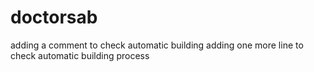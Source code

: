 # doctorsab
adding a comment to check automatic building
adding one more line to check automatic building process

